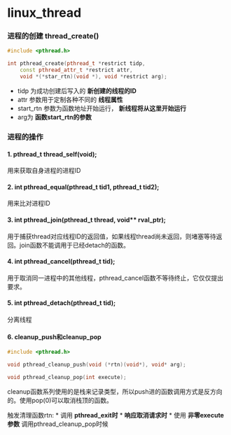 # linux_thread

### 进程的创建 thread_create()

```C++
#include <pthread.h>

int pthread_create(pthread_t *restrict tidp,
    const pthread_attr_t *restrict attr,
    void *(*star_rtn)(void *), void *restrict arg);
```

* tidp       为成功创建后写入的 __新创建的线程的ID__ 
* attr       参数用于定制各种不同的 __线程属性__
* start_rtn  参数为函数地址开始运行， __新线程将从这里开始运行__
* arg为      __函数start_rtn的参数__


### 进程的操作

#### __1. pthread_t thread_self(void);__

用来获取自身进程的进程ID

#### __2. int pthread_equal(pthread_t tid1, pthread_t tid2);__

用来比对进程ID

#### __3. int pthread_join(pthread_t thread, void** rval_ptr);__

用于捕获thread对应线程ID的返回值，如果线程thread尚未返回，则堵塞等待返回。join函数不能调用于已经detach的函数。

#### __4. int pthread_cancel(pthread_t tid);__

用于取消同一进程中的其他线程，pthread_cancel函数不等待终止，它仅仅提出要求。

#### __5. int pthread_detach(pthread_t tid);__

分离线程

#### __6. cleanup_push和cleanup_pop__

```C++
#include <pthread.h>

void pthread_cleanup_push(void (*rtn)(void*), void* arg);

void pthread_cleanup_pop(int execute);
```

cleanup函数系列使用的是栈来记录类型，所以push进的函数调用方式是反方向的。使用pop(0)可以取消栈顶的函数。

触发清理函数rtn:
    * 调用 __pthread_exit时__
    *  __响应取消请求时__
    * 使用 __非零execute参数__ 调用pthread_cleanup_pop时候







